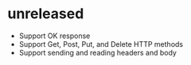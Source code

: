 unreleased
==========
- Support OK response
- Support Get, Post, Put, and Delete HTTP methods
- Support sending and reading headers and body

